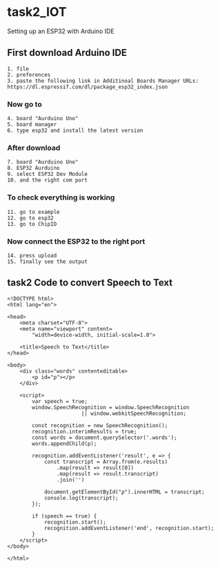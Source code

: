 # task2_IOT
Setting up an ESP32 with Arduino IDE

## First download Arduino IDE
```
1. file
2. preferences
3. paste the following link in Additinoal Boards Manager URLs:
https://dl.espressif.com/dl/package_esp32_index.json
```
### Now go to 
```
4. board "Aurduino Uno"
5. board manager
6. type esp32 and install the latest version
```
### After download 
```
7. board "Aurduino Uno"
8. ESP32 Aurduino
9. select ESP32 Dev Module
10. and the right com port 
```
### To check everything is working
```
11. go to example
12. go to esp32
13. go to ChipID
```
### Now connect the ESP32 to the right port
```
14. press upload
15. finally see the output
```

## task2 Code to convert Speech to Text
```
<!DOCTYPE html>
<html lang="en">

<head>
	<meta charset="UTF-8">
	<meta name="viewport" content=
		"width=device-width, initial-scale=1.0">

	<title>Speech to Text</title>
</head>

<body>
	<div class="words" contenteditable>
		<p id="p"></p>
	</div>

	<script>
		var speech = true;
		window.SpeechRecognition = window.SpeechRecognition
						|| window.webkitSpeechRecognition;

		const recognition = new SpeechRecognition();
		recognition.interimResults = true;
		const words = document.querySelector('.words');
		words.appendChild(p);

		recognition.addEventListener('result', e => {
			const transcript = Array.from(e.results)
				.map(result => result[0])
				.map(result => result.transcript)
				.join('')

			document.getElementById("p").innerHTML = transcript;
			console.log(transcript);
		});
		
		if (speech == true) {
			recognition.start();
			recognition.addEventListener('end', recognition.start);
		}
	</script>
</body>

</html>
```
